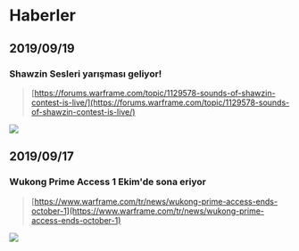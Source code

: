 # Haberler

## 2019/09/19

### Shawzin Sesleri yarışması geliyor!

> [https://forums.warframe.com/topic/1129578-sounds-of-shawzin-contest-is-live/](https://forums.warframe.com/topic/1129578-sounds-of-shawzin-contest-is-live/)

![](https://content.invisioncic.com/Mwarframe/monthly_2019_09/ShawzinContestHeader2.png.c0414358d874dc5aa5909f29752a4513.png)

## 2019/09/17

### Wukong Prime Access 1 Ekim'de sona eriyor

> [https://www.warframe.com/tr/news/wukong-prime-access-ends-october-1](https://www.warframe.com/tr/news/wukong-prime-access-ends-october-1)

![](https://content.invisioncic.com/Mwarframe/monthly_2019_09/WF_WukongPrimeAccessEnding_NewsHeader_3840x1040.thumb.jpg.ca29cb5e6a61ff05249ae133a06e04b0.jpg)





